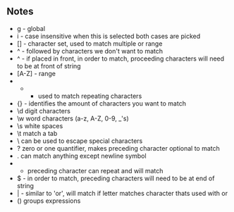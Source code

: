 ## Notes

- g - global
- i - case insensitive when this is selected both cases are picked
- [] - character set, used to match multiple or range
- ^ - followed by characters we don't want to match
- ^ - if placed in front, in order to match, proceeding characters will need to be at front of string
- [A-Z] - range
- + - used to match repeating characters
- {} - identifies the amount of characters you want to match
- \d digit characters
- \w word characters (a-z, A-Z, 0-9, _'s)
- \s white spaces
- \t match a tab
- \ can be used to escape special characters
- ? zero or one quantifier, makes preceding character optional to match
- . can match anything except newline symbol
- * preceding character can repeat and will match
- $ - in order to match, preceding characters will need to be at end of string
- | - similar to 'or', will match if letter matches character thats used with or
- () groups expressions
